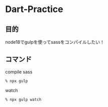 # Dart-Practice

## 目的

node18でgulpを使ってsassをコンパイルしたい！

## コマンド

compile sass

```
% npx gulp
```

watch

```
% npx gulp watch
```
